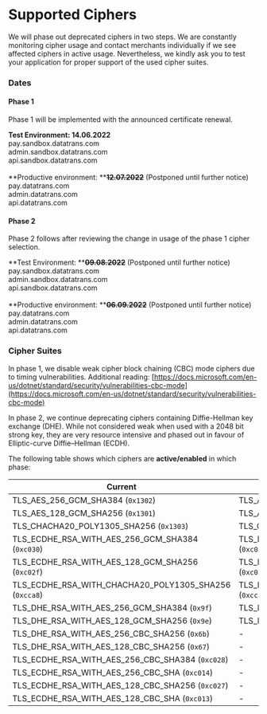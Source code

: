 # Supported Ciphers

We will phase out deprecated ciphers in two steps. We are constantly monitoring cipher usage and contact merchants individually if we see affected ciphers in active usage. Nevertheless, we kindly ask you to test your application for proper support of the used cipher suites.

### **Dates**

#### **Phase 1**

Phase 1 will be implemented with the announced certificate renewal.

**Test Environment: 14.06.2022**\
pay.sandbox.datatrans.com\
admin.sandbox.datatrans.com\
api.sandbox.datatrans.com\
\
**Productive environment: **~~**12.07.2022**~~ (Postponed until further notice)\
pay.datatrans.com\
admin.datatrans.com\
api.datatrans.com

#### Phase 2

Phase 2 follows after reviewing the change in usage of the phase 1 cipher selection.

**Test Environment: **~~**09.08.2022**~~ (Postponed until further notice)\
pay.sandbox.datatrans.com\
admin.sandbox.datatrans.com\
api.sandbox.datatrans.com\
\
**Productive environment: **~~**06.09.2022**~~ (Postponed until further notice)\
pay.datatrans.com\
admin.datatrans.com\
api.datatrans.com

### **Cipher Suites**

In phase 1, we disable weak cipher block chaining (CBC) mode ciphers due to timing vulnerabilities. Additional reading: [https://docs.microsoft.com/en-us/dotnet/standard/security/vulnerabilities-cbc-mode](https://docs.microsoft.com/en-us/dotnet/standard/security/vulnerabilities-cbc-mode)

In phase 2, we continue deprecating ciphers containing Diffie-Hellman key exchange (DHE). While not considered weak when used with a 2048 bit strong key, they are very resource intensive and phased out in favour of Elliptic-curve Diffie–Hellman (ECDH).&#x20;

The following table shows which ciphers are **active/enabled** in which phase:

| Current                                                      | Phase 1                                                      | Phase 2                                                      |
| ------------------------------------------------------------ | ------------------------------------------------------------ | ------------------------------------------------------------ |
| TLS\_AES\_256\_GCM\_SHA384 (`0x1302`)                        | TLS\_AES\_256\_GCM\_SHA384 (`0x1302`)                        | TLS\_AES\_256\_GCM\_SHA384 (`0x1302`)                        |
| TLS\_AES\_128\_GCM\_SHA256 (`0x1301`)                        | TLS\_AES\_128\_GCM\_SHA256 (`0x1301`)                        | TLS\_AES\_128\_GCM\_SHA256 (`0x1301`)                        |
| TLS\_CHACHA20\_POLY1305\_SHA256 (`0x1303`)                   | TLS\_CHACHA20\_POLY1305\_SHA256 (`0x1303`)                   | TLS\_CHACHA20\_POLY1305\_SHA256 (`0x1303`)                   |
| TLS\_ECDHE\_RSA\_WITH\_AES\_256\_GCM\_SHA384 (`0xc030`)      | TLS\_ECDHE\_RSA\_WITH\_AES\_256\_GCM\_SHA384 (`0xc030`)      | TLS\_ECDHE\_RSA\_WITH\_AES\_256\_GCM\_SHA384 (`0xc030`)      |
| TLS\_ECDHE\_RSA\_WITH\_AES\_128\_GCM\_SHA256 (`0xc02f`)      | TLS\_ECDHE\_RSA\_WITH\_AES\_128\_GCM\_SHA256 (`0xc02f`)      | TLS\_ECDHE\_RSA\_WITH\_AES\_128\_GCM\_SHA256 (`0xc02f`)      |
| TLS\_ECDHE\_RSA\_WITH\_CHACHA20\_POLY1305\_SHA256 (`0xcca8`) | TLS\_ECDHE\_RSA\_WITH\_CHACHA20\_POLY1305\_SHA256 (`0xcca8`) | TLS\_ECDHE\_RSA\_WITH\_CHACHA20\_POLY1305\_SHA256 (`0xcca8`) |
| TLS\_DHE\_RSA\_WITH\_AES\_256\_GCM\_SHA384 (`0x9f`)          | TLS\_DHE\_RSA\_WITH\_AES\_256\_GCM\_SHA384 (`0x9f`)          | -                                                            |
| TLS\_DHE\_RSA\_WITH\_AES\_128\_GCM\_SHA256 (`0x9e`)          | TLS\_DHE\_RSA\_WITH\_AES\_128\_GCM\_SHA256 (`0x9e`)          | -                                                            |
| TLS\_DHE\_RSA\_WITH\_AES\_256\_CBC\_SHA256 (`0x6b`)          | -                                                            | -                                                            |
| TLS\_DHE\_RSA\_WITH\_AES\_128\_CBC\_SHA256 (`0x67`)          | -                                                            | -                                                            |
| TLS\_ECDHE\_RSA\_WITH\_AES\_256\_CBC\_SHA384 (`0xc028`)      | -                                                            | -                                                            |
| TLS\_ECDHE\_RSA\_WITH\_AES\_256\_CBC\_SHA (`0xc014`)         | -                                                            | -                                                            |
| TLS\_ECDHE\_RSA\_WITH\_AES\_128\_CBC\_SHA256 (`0xc027`)      | -                                                            | -                                                            |
| TLS\_ECDHE\_RSA\_WITH\_AES\_128\_CBC\_SHA (`0xc013`)         | -                                                            | -                                                            |

